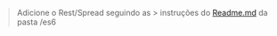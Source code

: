 > Adicione o Rest/Spread seguindo as > instruções 
> do [Readme.md](https://git.io/JJJFH) da pasta /es6
